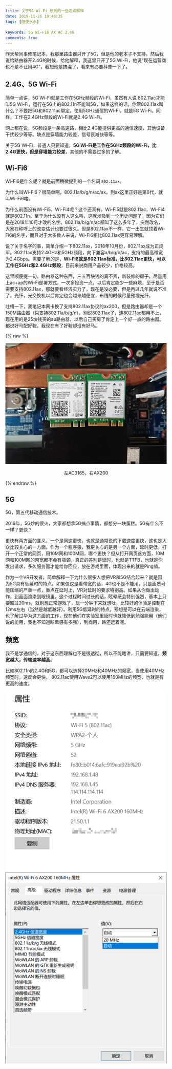 ```yaml
---
title: 关于5G Wi-Fi 想到的一些名词解释
date: 2019-11-26 19:48:35
tags: [随便水水]

keywords: 5G Wi-Fi6 AX AC 2.4G
comments: true
---
```


昨天帮同事修笔记本，我那里路由器只开了5G，但是他的老本子不支持。然后我说给路由器开2.4G的时候，给他解释，我这里只开了5G Wi-Fi，他说“现在运营商也不是不让用4G”，我想他是搞混了，看来有必要科普一下了。

<!-- more -->

## 2.4G、5G Wi-Fi

简单一点讲，5G Wi-Fi就是工作在5GHz频段的Wi-Fi，虽然有人说 802.11ac才能叫5G Wi-Fi，运行在5G上的802.11n不能叫5G，如果这样的话，你管802.11ax叫什么？不要把5G和802.11ac绑定，使用5GHz通信的Wi-Fi，就是5G Wi-Fi。同样，工作在2.4GHz频段的Wi-Fi就是2.4G Wi-Fi。

网上都在说，5G频段是一条高速路，相比2.4G能提供更高的通信速度，其他设备干扰较少等等。缺点是穿墙能力较差，信号衰减快等等。

关于5G Wi-Fi，普通人只要知道，**5G Wi-Fi是工作在5GHz频段的Wi-Fi，比2.4G更快，但是穿墙能力较差**，其他的不需要过多的了解。

## Wi-Fi6

Wi-Fi6是什么呢？就是前面稍微提到的一个名词 `802.11ax`。

为什么叫Wi-Fi6？很简单啊，802.11a/b/g/n/ac/ax，到ax这里正好是第6代，就叫Wi-Fi6咯。

为什么前面没有Wi-Fi5、Wi-Fi4呢？这个还真有，Wi-Fi5就是802.11ac，Wi-Fi4就是802.11n。至于为什么没有人这么叫，这就涉及到一个历史问题了，因为它们是在2018年10月才改的名字。802.11a/b/g/n/ac都叫了这么多年了，突然改名，大家在称呼上的改变估计也要过很久。但是802.11ax不一样，它一出生就顶着Wi-Fi6的名字，而且对于大多数人来说，Wi-Fi6相比802.11ax更容易理解。

说了关于名字的事，简单介绍一下802.11ax，2018年10月份，802.11ax成为正规军。802.11ax支持2.4GHz和5GHz频段，向下兼容a/b/g/n/ac，支持的最高带宽为2.4Gbps。需要了解的是，**Wi-Fi6就是802.11ax标准，比802.11ac更快，可以工作在5GHz和2.4GHz频段**，目前来说商用产品较少，价格较高。

这里顺便提一句，路由器这种东西，三五百块钱的真不贵，新装修的房子，尽量用上ac+ap的Wi-Fi部署方式，一次多投资一点，以后肯定能少一些麻烦，至于是否需要支持802.11ax，那就要看经济实力了，现在是没必要，但是再过几年就说不准了。光纤，光交换机以后肯定也会越来越便宜，布线的时候尽量预埋光纤。

吐槽一下，我笔记本网卡换了支持802.11ax协议的ax200，但是路由器却是一个150M路由器（只支持802.11a/b/g/n），别说802.11ax了，连802.11ac都用不上，现在用的是25块钱买的au路由器，以后自己买房了肯定上一个好一点的路由器。都说好马配好鞍，我现在有了好鞍却没有好马。

{% raw %}
<center><img src="5g-wifi/DSC_0090.jpg"><p>左AC3165，右AX200</p></center>
{% endraw %}

## 5G

5G，第五代移动通信技术。

2019年，5G炒的很火，大家都想拿5G搞点事情，都想分一块蛋糕。5G有什么不一样？更快？

更快有两方面的含义，一个是网速更快，也就是通常说的下载速度更快，这也是大众比较关心的一方面。作为一个程序猿，我更关心的是另一个方面，延时更低。打开一个正常的网页，用10M网和100M网，哪个更快？但从打开网页这方面，10M网和100M网的带宽都不会有瓶颈，真正的差别是延时，也就是TTFB，也就是你发出请求，多久服务器才能给你回应，放在游戏里面，体现出来的就是Ping值。

作为一个VR开发者，简单解释一下为什么很多人想把VR和5G结合起来？就是因为5G具有低延时的特点。如果仅仅是看带宽的话，4G也不是不能用，只是画质可能压缩的严重一点，重点在延时上，VR对延时的要求特别高。如果从你做出动作，到画面渲染到眼镜里，这个过程时间过长的话，眩晕感会特别强烈，基本上只要超过20ms，就别想正常游戏了，玩一分钟下来就想吐，比较好的体验是控制在12ms左右（当然是越低越好）。利用5G低延时的特点，预想是可以在云端渲染，也了解过华为这方面的工作，现在他们在实验室里延时也就降低到勉强能用（他们说的能用，我也不知道眩晕感有多强），到商用，路还远着呢。

## 频宽

我不是学通信的，对于这东西理解也不是很透彻，所以不能瞎讲，只需要知道，**频宽越大，传输速率越高**。

比如802.11n的2.4G和5G，都可以选择20MHz和40MHz的频宽，当使用40MHz频宽时，速度会更快。
802.11ac使用Wave2可以使用160MHz的频宽，也就是有更高的速度。

![WiFi属性](5g-wifi/s.png) ![无线网卡设置](5g-wifi/s1.png)

